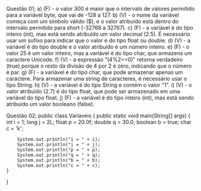 Questão 01;
a) (F) - o valor 300 é maior que o intervalo de valores permitido para a variável byte, que vai de -128 a 127.
b) (V) - o nome da variável começa com um símbolo válido ($), e o valor atribuído está dentro do intervalo permitido para short (-32768 a 32767).
c) (F) - a variável é do tipo inteiro (int), mas está sendo atribuído um valor decimal (2.5). É necessário usar um sufixo para indicar que o valor é do tipo float ou double.
d) (V) - a variável é do tipo double e o valor atribuído é um número inteiro.
e) (F) - o valor 25 é um valor inteiro, mas a variável é do tipo char, que armazena um caractere Unicode.
f) (V) - a expressão "(4%2==0)" retorna verdadeiro (true) porque o resto da divisão de 4 por 2 é zero, indicando que o número é par.
g) (F) - a variável é do tipo char, que pode armazenar apenas um caractere. Para armazenar uma string de caracteres, é necessário usar o tipo String.
h) (V) - a variável é do tipo String e contém o valor "1".
i) (V) - o valor atribuído (2.7) é do tipo float, que pode ser armazenado em uma variável do tipo float.
j) (F) - a variável é do tipo inteiro (int), mas está sendo atribuído um valor booleano (false).

Questão 02;
public class Variaveis {
    public static void main(String[] args) {
        int i = 1;
        long j = 2L;
        float p = 20.0f;
        double q = 30.0;
        boolean b = true;
        char c = 'k';

        System.out.println("i = " + i);
        System.out.println("j = " + j);
        System.out.println("p = " + p);
        System.out.println("q = " + q);
        System.out.println("b = " + b);
        System.out.println("c = " + c);
    }
}
